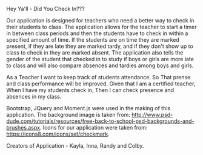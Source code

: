 Hey Ya'll - Did You Check In???


Our application is designed for teachers who need a better way to check in their students to class.
The application allows for the teacher to start a timer in between class periods and then the students have to check in within a specified amount of time.
If the students are on time they are marked present, if they are late they are marked tardy, and if they don't show up to class to check in they are marked absent.
The application also tells the gender of the student that checked in to study if boys or girls are more late to class and will also compare absences and tardies among boys and girls.

As a Teacher I want to keep track of students attendance.
So That prense and class performance will be improved.
Given that I am a certified teacher, 
When I have my students check in, 
Then I can check presence and absences in my class.

Bootstrap, JQuery and Moment.js were used in the making of this application.
The background image is taken from: http://www.psd-dude.com/tutorials/resources/free-back-to-school-psd-backgrounds-and-brushes.aspx.
Icons for our application were taken from: https://icons8.com/icons/set/checkmark.

Creators of Application - Kayla, Inna, Randy and Colby.